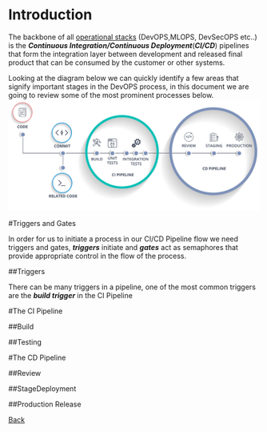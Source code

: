 


# Introduction

The backbone of all [operational stacks](/Project-Overview/Agile-Patterns-and-DevOPS-processes/The-Operational-Stacks.md) (DevOPS,MLOPS, DevSecOPS etc..) is the **_Continuous Integration/Continuous Deployment_**(**_CI/CD_**) pipelines that form the integration layer between development and released final product that can be consumed by the customer or other systems.

Looking at the diagram below we can quickly identify a few areas that signify important stages in the DevOPS process,
in this document we are going to review some of the most prominent processes below.
![A Common CI/CD Pattern](/.attachments/image-7a4e6127-938b-4db7-9663-e8c975f63fdc.png)



#Triggers and Gates

In order for us to initiate a process in our CI/CD Pipeline flow we need triggers and gates, **_triggers_** initiate and **_gates_** act as semaphores that provide appropriate control in the flow of the process.

##Triggers

There can be many triggers in a pipeline, one of the most common triggers are the **_build trigger_** in the CI Pipeline

#The CI Pipeline

##Build

##Testing

#The CD Pipeline

##Review

##StageDeployment

##Production Release







[Back](#javascript:history.back())